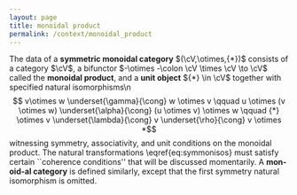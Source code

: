 ```yaml
---
layout: page
title: monoidal product
permalink: /context/monoidal_product
---
```

The data of a **symmetric monoidal category** $(\cV,\otimes,{*})$ consists of a category $\cV$, a bifunctor $-\otimes -\colon \cV \times \cV \to \cV$ called the **monoidal product**, and a **unit object** ${*} \in \cV$ together with specified natural isomorphisms\n $$ v\otimes w \underset{\gamma}{\cong} w \otimes v \qquad u \otimes (v \otimes w) \underset{\alpha}{\cong} (u \otimes v) \otimes w \qquad {*} \otimes v \underset{\lambda}{\cong} v \underset{\rho}{\cong} v \otimes *$$ witnessing  symmetry, associativity, and unit conditions on the monoidal product. The natural transformations \eqref{eq:symmonisos} must satisfy certain ``coherence conditions'' that will be discussed momentarily. A **mon\-oid\-al category** is defined similarly, except that the first symmetry natural isomorphism is omitted.
